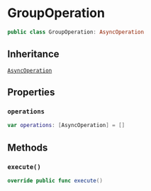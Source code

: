 # GroupOperation

``` swift
public class GroupOperation: AsyncOperation
```

## Inheritance

[`AsyncOperation`](./AsyncOperation.md)

## Properties

### `operations`

``` swift
var operations: [AsyncOperation] = []
```

## Methods

### `execute()`

``` swift
override public func execute()
```
